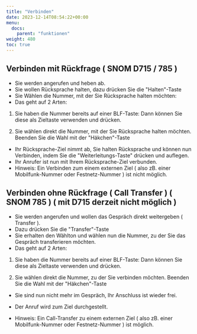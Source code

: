 ```yaml
---
title: "Verbinden"
date: 2023-12-14T08:54:22+00:00
menu:
  docs:
    parent: "funktionen"
weight: 480
toc: true
---
```


## Verbinden mit Rückfrage ( SNOM D715 / 785 )

* Sie werden angerufen und heben ab.
* Sie wollen Rücksprache halten, dazu drücken Sie die "Halten"-Taste
* Sie Wählen die Nummer, mit der Sie Rücksprache halten möchten:
* Das geht auf 2 Arten:
  
1. Sie haben die Nummer bereits auf einer BLF-Taste: Dann können Sie diese als Zieltaste verwenden und drücken.

2. Sie wählen direkt die Nummer, mit der Sie Rücksprache halten möchten. Beenden Sie die Wahl mit der "Häkchen"-Taste
   
* Ihr Rücksprache-Ziel nimmt ab, Sie halten Rücksprache und können nun Verbinden, indem Sie die "Weiterleitungs-Taste" drücken und auflegen.
* Ihr Anrufer ist nun mit Ihrem Rücksprache-Ziel verbunden.
* Hinweis: Ein Verbinden zum einem externen Ziel ( also zB. einer Mobilfunk-Nummer oder Festnetz-Nummer ) ist nicht möglich.


## Verbinden ohne Rückfrage ( Call Transfer ) ( SNOM 785 ) ( mit D715 derzeit nicht möglich )

* Sie werden angerufen und wollen das Gespräch direkt weitergeben ( Transfer ).
* Dazu drücken Sie die "Transfer"-Taste
* Sie erhalten den Wählton und wählen nun die Nummer, zu der Sie das Gespräch transferieren möchten.
* Das geht auf 2 Arten:
  
1. Sie haben die Nummer bereits auf einer BLF-Taste: Dann können Sie diese als Zieltaste verwenden und drücken.

2. Sie wählen direkt die Nummer, zu der Sie verbinden möchten. Beenden Sie die Wahl mit der "Häkchen"-Taste
   
* Sie sind nun nicht mehr im Gespräch, Ihr Anschluss ist wieder frei.
* Der Anruf wird zum Ziel durchgestellt.
  
* Hinweis: Ein Call-Transfer zu einem externen Ziel ( also zB. einer Mobilfunk-Nummer oder Festnetz-Nummer ) ist möglich.
